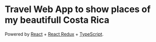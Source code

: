 
# Travel Web App to show places of my beautifull Costa Rica

Powered by [React](https://reactjs.org/) + [React Redux](https://react-redux.js.org/)  + [TypeScript](https://www.typescriptlang.org/).

